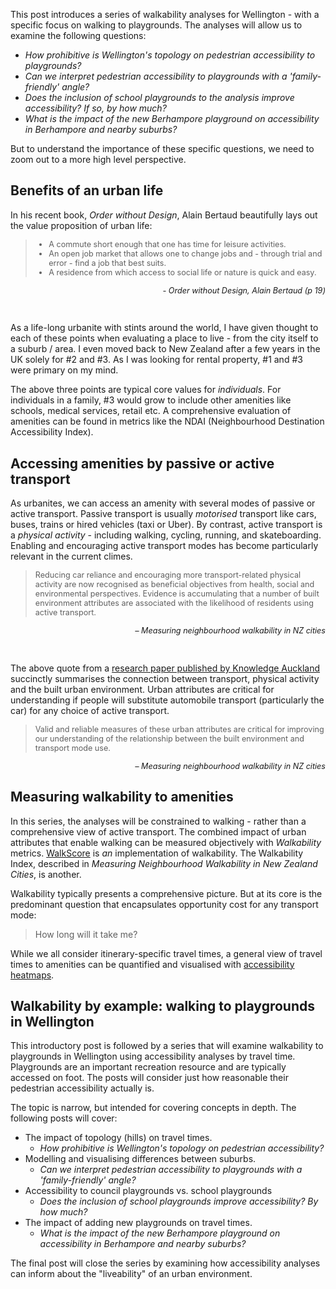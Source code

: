 This post introduces a series of walkability analyses for Wellington - with a specific focus on walking to playgrounds. The analyses will allow us to examine the following questions:
- _How prohibitive is Wellington's topology on pedestrian accessibility to playgrounds?_
- _Can we interpret pedestrian accessibility to playgrounds with a 'family-friendly' angle?_
- _Does the inclusion of school playgrounds to the analysis improve accessibility? If so, by how much?_
- _What is the impact of the new Berhampore playground on accessibility in Berhampore and nearby suburbs?_

But to understand the importance of these specific questions, we need to zoom out to a more high level perspective.

## Benefits of an urban life
In his recent book, _Order without Design_, Alain Bertaud beautifully lays out the value proposition of urban life:

<blockquote>
<ul style='font-size: 90%;'>
<li> A commute short enough that one has time for leisure activities.</li>
<li> An open job market that allows one to change jobs and - through trial and error - find a job that best suits. </li>
<li> A residence from which access to social life or nature is quick and easy.</li>
</ul>
</blockquote>

<p style='font-size: 90%; text-align: right; font-style:italic;'>
  - Order without Design, Alain Bertaud (p 19)
</p>
<br>

As a life-long urbanite with stints around the world, I have given thought to each of these points when evaluating a place to live - from the city itself to a suburb / area. I even moved back to New Zealand after a few years in the UK solely for #2 and #3. As I was looking for rental property, #1 and #3 were primary on my mind.

The above three points are typical core values for _individuals_. For individuals in a family, #3 would grow to include other amenities like schools, medical services, retail etc. A comprehensive evaluation of amenities can be found in metrics like the NDAI (Neighbourhood Destination Accessibility Index).

## Accessing amenities by passive or active transport
As urbanites, we can access an amenity with several modes of passive or active transport. Passive transport is usually _motorised_ transport like cars, buses, trains or hired vehicles (taxi or Uber). By contrast, active transport is a _physical activity_ - including walking, cycling, running, and skateboarding. Enabling and encouraging active transport modes has become particularly relevant in the current climes.

<blockquote>
<p style='font-size: 90%;'>
Reducing car reliance and encouraging more transport-related physical activity are now recognised as beneficial objectives from health, social and environmental perspectives. Evidence is accumulating that a number of built environment attributes are associated with the likelihood of residents using active transport.
</p>
</blockquote>

<p style='font-size: 90%; text-align: right; font-style:italic;'>
  – Measuring neighbourhood walkability in NZ cities</p>
<br>

The above quote from a [research paper published by Knowledge Auckland](http://knowledgeauckland.org.nz/assets/publications/Measuring_Neighbourhood_Walkability_in_New_Zealand_Cities.pdf) succinctly summarises the connection between transport, physical activity and the built urban environment. Urban attributes are critical for understanding if people will substitute automobile transport (particularly the car) for any choice of active transport.

<blockquote>
<p style='font-size: 90%;'>
Valid and reliable measures of these urban attributes are critical for improving our understanding of the relationship between the built environment and transport mode use.
</p>
</blockquote>

<p style='font-size: 90%; text-align: right; font-style:italic;'>
  – Measuring neighbourhood walkability in NZ cities
</p>


## Measuring walkability to amenities
In this series, the analyses will be constrained to walking - rather than a comprehensive view of active transport. The combined impact of urban attributes that enable walking can be measured objectively with _Walkability_ metrics. [WalkScore](www.walkscore.com) is _an_ implementation of walkability. The Walkability Index, described in _Measuring Neighbourhood Walkability in New Zealand Cities_, is another.

Walkability typically presents a comprehensive picture. But at its core is the predominant question that encapsulates opportunity cost for any transport mode:

 > How long will it take me?

While we all consider itinerary-specific travel times, a general view of travel times to amenities can be quantified and visualised with [accessibility heatmaps](https://towardsdatascience.com/measuring-pedestrian-accessibility-97900f9e4d56).


## Walkability by example: walking to playgrounds in Wellington
This introductory post is followed by a series that will examine walkability to playgrounds in Wellington using accessibility analyses by travel time. Playgrounds are an important recreation resource and are typically accessed on foot. The posts will consider just how reasonable their pedestrian accessibility actually is.

The topic is narrow, but intended for covering concepts in depth. The following posts will cover:
- The impact of topology (hills) on travel times.
  - _How prohibitive is Wellington's topology on pedestrian accessibility?_
- Modelling and visualising differences between suburbs.
  - _Can we interpret pedestrian accessibility to playgrounds with a 'family-friendly' angle?_
- Accessibility to council playgrounds vs. school playgrounds
  - _Does the inclusion of school playgrounds improve accessibility? By how much?_
- The impact of adding new playgrounds on travel times.
  - _What is the impact of the new Berhampore playground on accessibility in Berhampore and nearby suburbs?_

The final post will close the series by examining how accessibility analyses can inform about the "liveability" of an urban environment.
